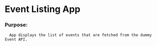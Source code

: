 # Event Listing App

### Purpose:
      App displays the list of events that are fetched from the dummy Event API.
